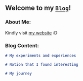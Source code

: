 ## Welcome to my [`Blog`](https://sherryl93.github.io/)!

### About Me:

Kindly visit [my website](http:/sherrylwen.com/) :D


### Blog Content:

```markdown
# My experiments and experiences

# Notion that I found interesting

# My journey 

